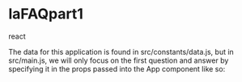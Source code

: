 # laFAQpart1
react

The data for this application is found in src/constants/data.js, but in src/main.js, we will only focus on the first question and answer by specifying it in the props passed into the App component like so: <App data={data[0]} />

